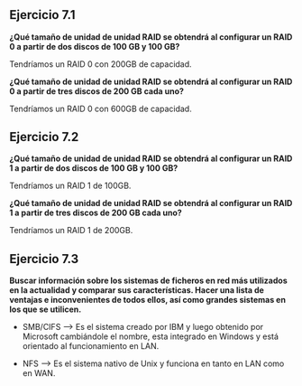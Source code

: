 #

## Ejercicio 7.1
**¿Qué tamaño de unidad de unidad RAID se obtendrá al configurar un RAID 0 a partir de dos discos de 100 GB y
  100 GB?**

Tendríamos un RAID 0 con 200GB de capacidad.

 **¿Qué tamaño de unidad de unidad RAID se obtendrá al configurar un RAID 0 a partir de tres discos de 200 GB cada uno?**

Tendríamos un RAID 0 con 600GB de capacidad.

 ## Ejercicio 7.2
**¿Qué tamaño de unidad de unidad RAID se obtendrá al configurar un RAID 1 a partir de dos discos de 100 GB y
  100 GB?**

  Tendríamos un RAID 1 de 100GB.


**¿Qué tamaño de unidad de unidad RAID se obtendrá al configurar un RAID 1 a partir de tres discos de 200 GB cada uno?**

Tendríamos un RAID 1 de 200GB.


 ## Ejercicio 7.3
 **Buscar información sobre los sistemas de ficheros en red más utilizados en la actualidad y comparar sus características. Hacer una lista de ventajas e inconvenientes de todos ellos, así como grandes sistemas en los que se utilicen.**

 * SMB/CIFS --> Es el sistema creado por IBM y luego obtenido por Microsoft cambiándole el nombre, esta integrado en Windows y está orientado al funcionamiento en LAN.

 * NFS --> Es el sistema nativo de Unix y funciona en tanto en LAN como en WAN.
